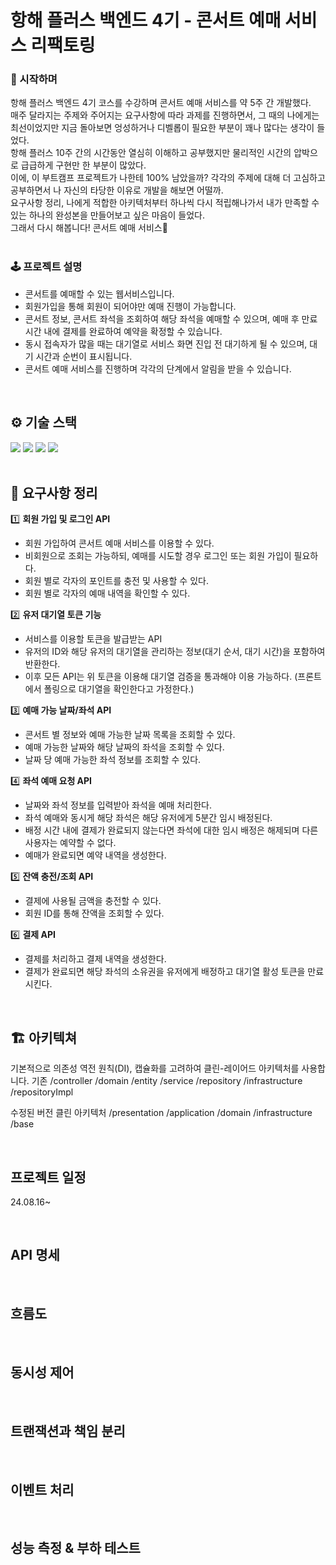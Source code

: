 # 항해 플러스 백엔드 4기 - 콘서트 예매 서비스 리팩토링
### 🎤 시작하며
항해 플러스 백엔드 4기 코스를 수강하며 콘서트 예매 서비스를 약 5주 간 개발했다.</br>
매주 달라지는 주제와 주어지는 요구사항에 따라 과제를 진행하면서, 그 때의 나에게는 최선이었지만 지금 돌아보면 엉성하거나 디벨롭이 필요한 부분이 꽤나 많다는 생각이 들었다.</br>
항해 플러스 10주 간의 시간동안 열심히 이해하고 공부했지만 물리적인 시간의 압박으로 급급하게 구현만 한 부분이 많았다. </br>
이에, 이 부트캠프 프로젝트가 나한테 100% 남았을까? 각각의 주제에 대해 더 고심하고 공부하면서 나 자신의 타당한 이유로 개발을 해보면 어떨까.</br>
요구사항 정리, 나에게 적합한 아키텍처부터 하나씩 다시 적립해나가서 내가 만족할 수 있는 하나의 완성본을 만들어보고 싶은 마음이 들었다.</br>
그래서 다시 해봅니다! 콘서트 예매 서비스🎫
</br></br>
### 🕹️ 프로젝트 설명
- 콘서트를 예매할 수 있는 웹서비스입니다.</br>
- 회원가입을 통해 회원이 되어야만 예매 진행이 가능합니다.</br>
- 콘서트 정보, 콘서트 좌석을 조회하여 해당 좌석을 예매할 수 있으며, 예매 후 만료 시간 내에 결제를 완료하여 예약을 확정할 수 있습니다.</br>
- 동시 접속자가 많을 때는 대기열로 서비스 화면 진입 전 대기하게 될 수 있으며, 대기 시간과 순번이 표시됩니다.</br>
- 콘서트 예매 서비스를 진행하며 각각의 단계에서 알림을 받을 수 있습니다. </br>
</br>

## ⚙️ 기술 스택
<img src="https://img.shields.io/badge/Java-007396?style=for-the-badge&logo=Java&logoColor=white"> <img src="https://img.shields.io/badge/Spring Boot-6DB33F?style=for-the-badge&logo=Spring Boot&logoColor=white"> <img src="https://img.shields.io/badge/MySQL-4479A1?style=for-the-badge&logo=MySQL&logoColor=white"> <img src="https://img.shields.io/badge/Docker-2496ED?style=for-the-badge&logo=Docker&logoColor=white">
</br></br>

## 📑 요구사항 정리
1️⃣ **회원 가입 및 로그인 API**
- 회원 가입하여 콘서트 예매 서비스를 이용할 수 있다.
- 비회원으로 조회는 가능하되, 예매를 시도할 경우 로그인 또는 회원 가입이 필요하다.
- 회원 별로 각자의 포인트를 충전 및 사용할 수 있다.
- 회원 별로 각자의 예매 내역을 확인할 수 있다.

2️⃣ **유저 대기열 토큰 기능**
- 서비스를 이용할 토큰을 발급받는 API
- 유저의 ID와 해당 유저의 대기열을 관리하는 정보(대기 순서, 대기 시간)을 포함하여 반환한다.
- 이후 모든 API는 위 토큰을 이용해 대기열 검증을 통과해야 이용 가능하다. (프론트에서 폴링으로 대기열을 확인한다고 가정한다.)

3️⃣ **예매 가능 날짜/좌석 API**
- 콘서트 별 정보와 예매 가능한 날짜 목록을 조회할 수 있다.
- 예매 가능한 날짜와 해당 날짜의 좌석을 조회할 수 있다.
- 날짜 당 예매 가능한 좌석 정보를 조회할 수 있다.

4️⃣ **좌석 예매 요청 API**
- 날짜와 좌석 정보를 입력받아 좌석을 예매 처리한다.
- 좌석 예매와 동시게 해당 좌석은 해당 유저에게 5분간 임시 배정된다.
- 배정 시간 내에 결제가 완료되지 않는다면 좌석에 대한 임시 배정은 해제되며 다른 사용자는 예약할 수 없다.
- 예매가 완료되면 예약 내역을 생성한다.

5️⃣ **잔액 충전/조회 API**
- 결제에 사용될 금액을 충전할 수 있다.
- 회원 ID를 통해 잔액을 조회할 수 있다.

6️⃣ **결제 API**
- 결제를 처리하고 결제 내역을 생성한다.
- 결제가 완료되면 해당 좌석의 소유권을 유저에게 배정하고 대기열 활성 토큰을 만료시킨다.
</br>

## 🏗️ 아키텍쳐
기본적으로 의존성 역전 원칙(DI), 캡슐화를 고려하여 클린-레이어드 아키텍처를 사용합니다.
기존 
/controller
/domain
  /entity
  /service
  /repository
/infrastructure
  /repositoryImpl

수정된 버전
클린 아키텍처
/presentation
/application
/domain
/infrastructure
/base




</br>

## 프로젝트 일정
24.08.16~

</br>

## API 명세

</br>

## 흐름도

</br>

## 동시성 제어

</br>

## 트랜잭션과 책임 분리

</br>

## 이벤트 처리

</br>

## 성능 측정 & 부하 테스트

</br>

